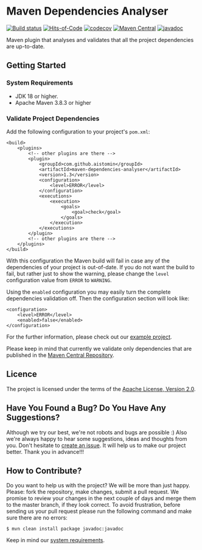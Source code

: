 # Maven Dependencies Analyser

[![Build status](https://ci.appveyor.com/api/projects/status/rt0ocf631xx6yeab/branch/master?svg=true)](https://ci.appveyor.com/project/aistomin/maven-dependencies-analyser/branch/master)
[![Hits-of-Code](https://hitsofcode.com/github/aistomin/maven-dependencies-analyser)](https://hitsofcode.com/view/github/aistomin/maven-dependencies-analyser)
[![codecov](https://codecov.io/gh/aistomin/maven-dependencies-analyser/branch/master/graph/badge.svg)](https://codecov.io/gh/aistomin/maven-dependencies-analyser)
[![Maven Central](https://maven-badges.herokuapp.com/maven-central/com.github.aistomin/maven-dependencies-analyser/badge.svg)](https://maven-badges.herokuapp.com/maven-central/com.github.aistomin/maven-dependencies-analyser)
[![javadoc](https://javadoc.io/badge2/com.github.aistomin/maven-dependencies-analyser/javadoc.svg)](https://javadoc.io/doc/com.github.aistomin/maven-dependencies-analyser)

Maven plugin that analyses and validates that all the project dependencies are
 up-to-date.

## Getting Started

### System Requirements

 - JDK 18 or higher.
 - Apache Maven 3.8.3 or higher
 
### Validate Project Dependencies

Add the following configuration to your project's `pom.xml`:

```maven
<build>
    <plugins>
        <!-- other plugins are there -->
        <plugin>
            <groupId>com.github.aistomin</groupId>
            <artifactId>maven-dependencies-analyser</artifactId>
            <version>1.3</version>
            <configuration>
                <level>ERROR</level>
            </configuration>
            <executions>
                <execution>
                    <goals>
                        <goal>check</goal>
                    </goals>
                </execution>
            </executions>
        </plugin>
        <!-- other plugins are there -->
    </plugins>
</build>
```

With this configuration the Maven build will fail in case any of the 
dependencies of your project is out-of-date. If you do not want the build to
 fail, but rather just to show the warning, please change the ```level``` 
 configuration value from ```ERROR``` to ```WARNING```.

Using the ```enabled``` configuration you may easily turn the complete 
dependencies validation off. Then the configuration section will look like:
```
<configuration>
    <level>ERROR</level>
    <enabled>false</enabled>
</configuration>
```
  
For the further information, please check out our 
[example project](https://github.com/aistomin/maven-dependencies-analyser-examples).

Please keep in mind that currently we validate only dependencies that are 
published in the [Maven Central Repository](https://search.maven.org/).
  
## Licence

The project is licensed under the terms of the 
[Apache License, Version 2.0](http://www.apache.org/licenses/LICENSE-2.0.html).

## Have You Found a Bug? Do You Have Any Suggestions?

Although we try our best, we're not robots and bugs are possible :) Also we're
always happy to hear some suggestions, ideas and thoughts from you. Don't
 hesitate to [create an issue](https://github.com/aistomin/maven-dependencies-analyser/issues/new). 
It will help us to make our project better. Thank you in advance!!!

## How to Contribute?

Do you want to help us with the project? We will be more than just happy. 
Please: fork the repository, make changes, submit a pull request. We promise
to review your changes in the next couple of days and merge them to the master
branch, if they look correct. To avoid frustration, before sending us your pull
request please run the following command and make sure there are no errors:

```
$ mvn clean install package javadoc:javadoc
```

Keep in mind our [system requirements](#system-requirements).
